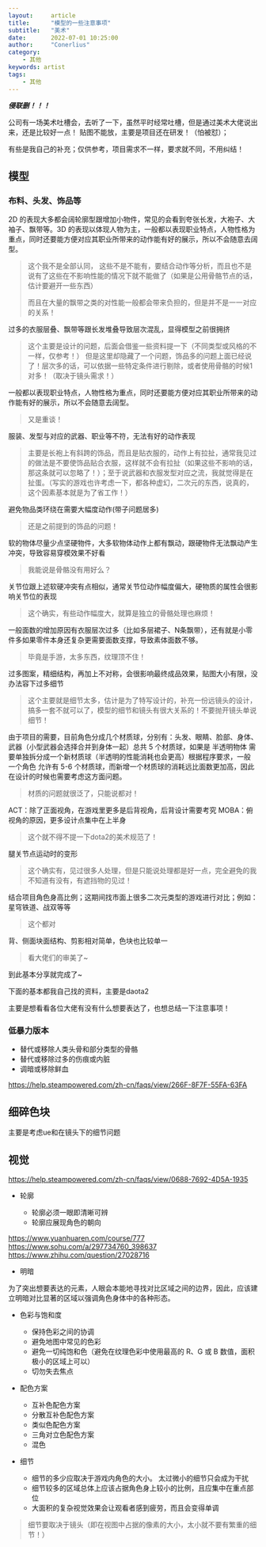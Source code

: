 ```yaml
---
layout:     article
title:      "模型的一些注意事项"
subtitle:   "美术"
date:       2022-07-01 10:25:00
author:     "Conerlius"
category: 
    - 其他
keywords: artist
tags:
    - 其他
---
```


***侵联删！！！***

公司有一场美术吐槽会，去听了一下，虽然平时经常吐槽，但是通过美术大佬说出来，还是比较好一点！
贴图不能放，主要是项目还在研发！（怕被怼）；

有些是我自己的补充；仅供参考，项目需求不一样，要求就不同，不用纠结！

## 模型
### 布料、头发、饰品等
2D 的表现大多都会阔轮廓型跟增加小物件，常见的会看到夸张长发，大袍子、大袖子、飘带等。3D 的表现以体现人物为主，一般都以表现职业特点，人物性格为重点，同时还要能方便对应其职业所带来的动作能有好的展示，所以不会随意去阔型。

> 这个我不是全部认同， 这些不是不能有，要结合动作等分析，而且也不是说有了这些在不影响性能的情况下就不能做了（如果是公用骨骼节点的话，估计要避开一些东西）
> 
> 而且在大量的飘带之类的对性能一般都会带来负担的，但是并不是一一对应的关系！

过多的衣服层叠、飘带等跟长发堆叠导致层次混乱，显得模型之前很拥挤

> 这个主要是设计的问题，后面会借鉴一些资料提一下（不同类型或风格的不一样，仅参考！）
> 但是这里却隐藏了一个问题，饰品多的问题上面已经说了！层次多的话，可以依据一些特定条件进行剔除，或者使用骨骼的时候1对多！（取决于镜头需求！）

一般都以表现职业特点，人物性格为重点，同时还要能方便对应其职业所带来的动作能有好的展示，所以不会随意去阔型。

> 又是重谈！ 

服装、发型与对应的武器、职业等不符，无法有好的动作表现

> 主要是长袍上有斜跨的饰品，而且是贴衣服的，动作上有拉扯，通常我见过的做法是不要使饰品贴合衣服，这样就不会有拉扯（如果这些不影响的话，那这条就可以忽略了！）；至于说武器和衣服发型对应之流，我就觉得是在扯蛋。（写实的游戏也许考虑一下，都各种虚幻，二次元的东西，说真的，这个因素基本就是为了省工作！）

避免物品类环绕在需要大幅度动作(带子问题居多)

> 还是之前提到的饰品的问题！

软的物体尽量少点坚硬物件，大多软物体动作上都有飘动，跟硬物件无法飘动产生冲突，导致容易穿模效果不好看

> 我能说是骨骼没有用好么？

关节位跟上述软硬冲突有点相似，通常关节位动作幅度偏大，硬物质的属性会很影响关节位的表现

> 这个确实，有些动作幅度大，就算是独立的骨骼处理也麻烦！

一般面数的增加原因有衣服层次过多（比如多层裙子、N条飘带），还有就是小零件多如果零件本身还复杂更需要面数支撑，导致素体面数不够。

> 毕竟是手游，太多东西，纹理顶不住！

过多图案，精细结构，再加上不对称，会很影响最终成品效果，贴图大小有限，没办法容下过多细节

> 这个主要就是细节太多，估计是为了特写设计的，补充一份远镜头的设计，搞多一套不就可以了，模型的细节和镜头有很大关系的！不要抛开镜头单说细节！

由于项目的需要，目前角色分成几个材质球，分别有：头发、眼睛、脸部、身体、武器（小型武器会选择合并到身体一起）总共 5 个材质球，如果是 半透明物体 需要单独拆分成一个新材质球（半透明的性能消耗也会更高）根据程序要求，一般 一个角色 允许有  5-6  个材质球，而新增一个材质球的消耗远比面数更加高，因此在设计的时候也需要考虑这方面问题。

> 材质的问题就很泛了，只能说都对！

ACT：除了正面视角，在游戏里更多是后背视角，后背设计需要考究
MOBA：俯视角的原因，更多设计点集中在上半身

> 这个就不得不提一下dota2的美术规范了！

腿关节点运动时的变形

> 这个确实有，见过很多人处理，但是只能说处理都是好一点，完全避免的我不知道有没有，有遮挡物的见过！

结合项目角色身高比例；这期间找市面上很多二次元类型的游戏进行对比；例如：星穹铁道、战双等等

> 这个都对

背、侧面块面结构、剪影相对简单，色块也比较单一

> 看大佬们的审美了~

到此基本分享就完成了~

下面的基本都我自己找的资料，主要是daota2

主要是想看看各位大佬有没有什么想要表达了，也想总结一下注意事项！

### 低暴力版本
- 替代或移除人类头骨和部分类型的骨骼
- 替代或移除过多的伤痕或内脏
- 调暗或移除鲜血

https://help.steampowered.com/zh-cn/faqs/view/266F-8F7F-55FA-63FA

## 细碎色块

主要是考虑ue和在镜头下的细节问题

## 视觉

https://help.steampowered.com/zh-cn/faqs/view/0688-7692-4D5A-1935

- 轮廓

  - 轮廓必须一眼即清晰可辨
  - 轮廓应展现角色的朝向


https://www.yuanhuaren.com/course/777
https://www.sohu.com/a/297734760_398637
https://www.zhihu.com/question/27028716

- 明暗

为了突出想要表达的元素，人眼会本能地寻找对比区域之间的边界，因此，应该建立明暗对比显著的区域以强调角色身体中的各种形态。

- 色彩与饱和度
  - 保持色彩之间的协调
  - 避免地图中常见的色彩
  - 避免一切纯饱和色（避免在纹理色彩中使用最高的 R、G 或 B 数值，面积极小的区域上可以）
  - 切勿失去焦点

- 配色方案
  - 互补色配色方案
  - 分散互补色配色方案
  - 类似色配色方案
  - 三角对立色配色方案
  - 混色

- 细节
  - 细节的多少应取决于游戏内角色的大小。 太过微小的细节只会成为干扰
  - 细节较多的区域总体上应该占据角色身上较小的比例，且应集中在重点部位
  - 大面积的复杂视觉效果会让观看者感到疲劳，而且会变得单调

> 细节要取决于镜头（即在视图中占据的像素的大小，太小就不要有繁重的细节！）